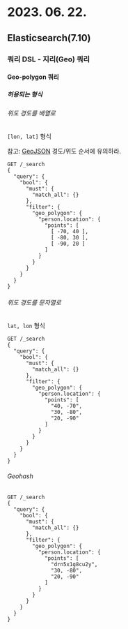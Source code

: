# 2023. 06. 22.

## Elasticsearch(7.10)

### 쿼리 DSL - 지리(Geo) 쿼리

#### Geo-polygon 쿼리

##### 허용되는 형식

###### 위도 경도를 배열로

`[lon, lat]` 형식

참고: [GeoJSON](http://geojson.org/) 경도/위도 순서에 유의하라.

```http
GET /_search
{
  "query": {
    "bool": {
      "must": {
        "match_all": {}
      },
      "filter": {
        "geo_polygon": {
          "person.location": {
            "points": [
              [ -70, 40 ],
              [ -80, 30 ],
              [ -90, 20 ]
            ]
          }
        }
      }
    }
  }
}
```

###### 위도 경도를 문자열로

`lat, lon` 형식

```http
GET /_search
{
  "query": {
    "bool": {
      "must": {
        "match_all": {}
      },
      "filter": {
        "geo_polygon": {
          "person.location": {
            "points": [
              "40, -70",
              "30, -80",
              "20, -90"
            ]
          }
        }
      }
    }
  }
}
```

###### Geohash

```http
GET /_search
{
  "query": {
    "bool": {
      "must": {
        "match_all": {}
      },
      "filter": {
        "geo_polygon": {
          "person.location": {
            "points": [
              "drn5x1g8cu2y",
              "30, -80",
              "20, -90"
            ]
          }
        }
      }
    }
  }
}

```

